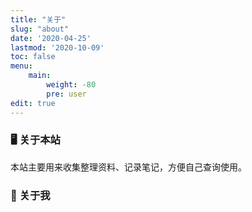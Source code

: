 ```yaml
---
title: "关于"
slug: "about"
date: '2020-04-25'
lastmod: '2020-10-09'
toc: false
menu:
    main: 
        weight: -80
        pre: user
edit: true
---
```


### :desktop_computer: 关于本站

本站主要用来收集整理资料、记录笔记，方便自己查询使用。

### :wave: 关于我



